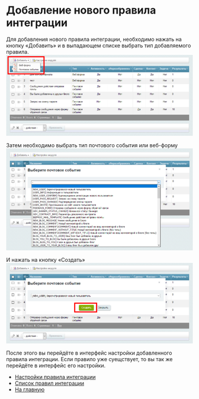 # Добавление нового правила интеграции

Для добавления нового правила интеграции, необходимо нажать на кнопку «Добавить» и в выпадающем списке выбрать тип добавляемого правила.
![Добавление нового правила интеграции](./add/r2-1.png)

Затем необходимо выбрать тип почтового события или веб-форму
![Выбор типа почтового события](./add/r3.png)

И нажать на кнопку «Создать»
![Создание нового правила интеграции](./add/r4-1.png)

После этого вы перейдёте в интерфейс настройки добавленного правила интеграции. Если правило уже суещствует, то вы так же перейдёте в интерфейс его настройки.

* [Настройки правила интеграции](./update.md)
* [Список правил интеграции](../rules.md)
* [На главную](../README.MD)
